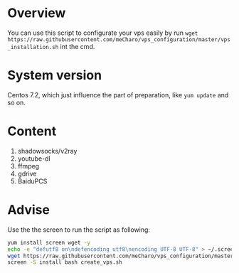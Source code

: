 # Overview
You can use this script to configurate your vps easily by run `wget https://raw.githubusercontent.com/meCharo/vps_configuration/master/vps_installation.sh` int the cmd.
# System version
Centos 7.2, which just influence the part of preparation, like `yum update` and so on.
# Content
1. shadowsocks/v2ray
3. youtube-dl
4. ffmpeg
5. gdrive
6. BaiduPCS
# Advise
Use the the screen to run the script as following:
``` bash
yum install screen wget -y
echo -e "defutf8 on\ndefencoding utf8\nencoding UTF-8 UTF-8" > ~/.screenrc
wget https://raw.githubusercontent.com/meCharo/vps_configuration/master/create_vps.sh
screen -S install bash create_vps.sh
```
